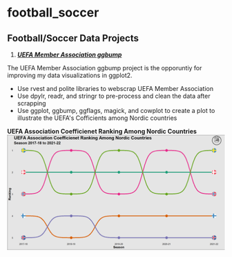 # football_soccer

## Football/Soccer Data Projects
1) [***UEFA Member Association ggbump***](https://github.com/slopers-pinches/football_soccer/tree/main/UEFA%20Member%20Association%20ggbump)

The UEFA Member Association ggbump project is the opporuntiy for improving my data visualizations in ggplot2.
  * Use rvest and polite libraries to webscrap UEFA Member Association
  * Use dpylr, readr, and stringr to pre-process and clean the data after scrapping
  * Use ggplot, ggbump, ggflags, magick, and cowplot to create a plot to illustrate the UEFA's Cofficients among Nordic countries
 
 **UEFA Association Coefficienet Ranking Among Nordic Countries**
![UEFA Member Nordic Association Plot](https://github.com/slopers-pinches/football_soccer/blob/main/UEFA%20Member%20Association%20ggbump%20Plot%20%5BFINAL%5D.jpeg)
